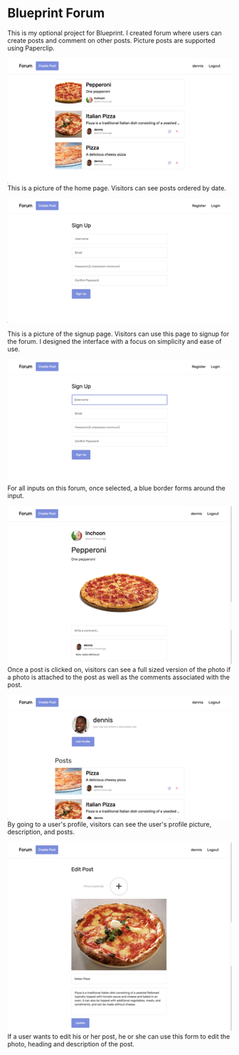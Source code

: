 # Blueprint Forum

This is my optional project for Blueprint. I created forum where users can create posts and comment on other posts. Picture posts are supported using Paperclip.

![alt text](readme/1.png)
This is a picture of the home page. Visitors can see posts ordered by date.

![alt text](readme/2.png)

This is a picture of the signup page. Visitors can use this page to signup for the forum. I designed the interface with a focus on simplicity and ease of use.

![alt text](readme/3.png)
For all inputs on this forum, once selected, a blue border forms around the input.

![alt text](readme/4.png)
Once a post is clicked on, visitors can see a full sized version of the photo if a photo is attached to the post as well as the comments associated with the post.

![alt text](readme/5.png)
By going to a user's profile, visitors can see the user's profile picture, description, and posts.

![alt text](readme/6.png)
If a user wants to edit his or her post, he or she can use this form to edit the photo, heading and description of the post.
